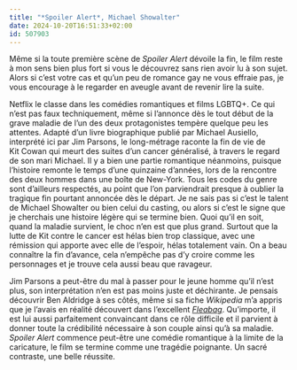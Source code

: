 ```yaml
---
title: "*Spoiler Alert*, Michael Showalter"
date: 2024-10-20T16:51:33+02:00
id: 507903 
---
```


Même si la toute première scène de *Spoiler Alert* dévoile la fin, le film reste à mon sens bien plus fort si vous le découvrez sans rien avoir lu à son sujet. Alors si c’est votre cas et qu’un peu de romance gay ne vous effraie pas, je vous encourage à le regarder en aveugle avant de revenir lire la suite. 

Netflix le classe dans les comédies romantiques et films LGBTQ+. Ce qui n’est pas faux techniquement, même si l’annonce dès le tout début de la grave maladie de l’un des deux protagonistes tempère quelque peu les attentes. Adapté d’un livre biographique publié par Michael Ausiello, interprété ici par Jim Parsons, le long-métrage raconte la fin de vie de Kit Cowan qui meurt des suites d’un cancer généralisé, à travers le regard de son mari Michael. Il y a bien une partie romantique néanmoins, puisque l’histoire remonte le temps d’une quinzaine d’années, lors de la rencontre des deux hommes dans une boîte de New-York. Tous les codes du genre sont d’ailleurs respectés, au point que l’on parviendrait presque à oublier la tragique fin pourtant annoncée dès le départ. Je ne sais pas si c’est le talent de Michael Showalter ou bien celui du casting, ou alors si c’est le signe que je cherchais une histoire légère qui se termine bien. Quoi qu’il en soit, quand la maladie survient, le choc n’en est que plus grand. Surtout que la lutte de Kit contre le cancer est hélas bien trop classique, avec une rémission qui apporte avec elle de l’espoir, hélas totalement vain. On a beau connaître la fin d’avance, cela n’empêche pas d’y croire comme les personnages et je trouve cela aussi beau que ravageur. 

Jim Parsons a peut-être du mal à passer pour le jeune homme qu’il n’est plus, son interprétation n’en est pas moins juste et déchirante. Je pensais découvrir Ben Aldridge à ses côtés, même si sa fiche *Wikipedia* m’a appris que je l’avais en réalité découvert dans l’excellent *[Fleabag](https://voiretmanger.fr/fleabag-waller-bridge-bbc/)*. Qu’importe, il est lui aussi parfaitement convaincant dans ce rôle difficile et il parvient à donner toute la crédibilité nécessaire à son couple ainsi qu’à sa maladie. *Spoiler Alert* commence peut-être une comédie romantique à la limite de la caricature, le film se termine comme une tragédie poignante. Un sacré contraste, une belle réussite.